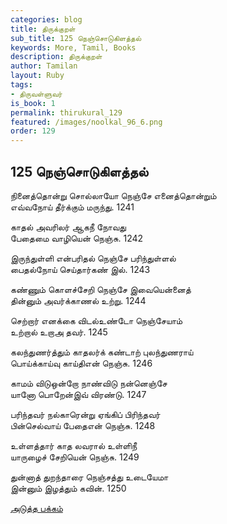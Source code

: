 ```yaml
---
categories: blog
title: திருக்குறள்
sub_title: 125 நெஞ்சொடுகிளத்தல்
keywords: More, Tamil, Books
description: திருக்குறள்
author: Tamilan
layout: Ruby
tags:
- திருவள்ளுவர்
is_book: 1
permalink: thirukural_129
featured: /images/noolkal_96_6.png
order: 129
---
```

## 125 நெஞ்சொடுகிளத்தல்

நினைத்தொன்று சொல்லாயோ நெஞ்சே எனைத்தொன்றும்  
எவ்வநோய் தீர்க்கும் மருந்து. 1241

காதல் அவரிலர் ஆகநீ நோவது  
பேதைமை வாழியென் நெஞ்சு. 1242

இருந்துள்ளி என்பரிதல் நெஞ்சே பரிந்துள்ளல்  
பைதல்நோய் செய்தார்கண் இல். 1243

கண்ணும் கொளச்சேறி நெஞ்சே இவையென்னைத்  
தின்னும் அவர்க்காணல் உற்று. 1244

செற்றார் எனக்கை விடல்உண்டோ நெஞ்சேயாம்  
உற்றால் உறாஅ தவர். 1245

கலந்துணர்த்தும் காதலர்க் கண்டாற் புலந்துணராய்  
பொய்க்காய்வு காய்திஎன் நெஞ்சு. 1246

காமம் விடுஒன்றோ நாண்விடு நன்னெஞ்சே  
யானோ பொறேன்இவ் விரண்டு. 1247

பரிந்தவர் நல்காரென்று ஏங்கிப் பிரிந்தவர்  
பின்செல்வாய் பேதைஎன் நெஞ்சு. 1248

உள்ளத்தார் காத லவரால் உள்ளிநீ  
யாருழைச் சேறியென் நெஞ்சு. 1249

துன்னாத் துறந்தாரை நெஞ்சத்து உடையேமா  
இன்னும் இழத்தும் கவின். 1250

[அடுத்த பக்கம்](thirukural_130)